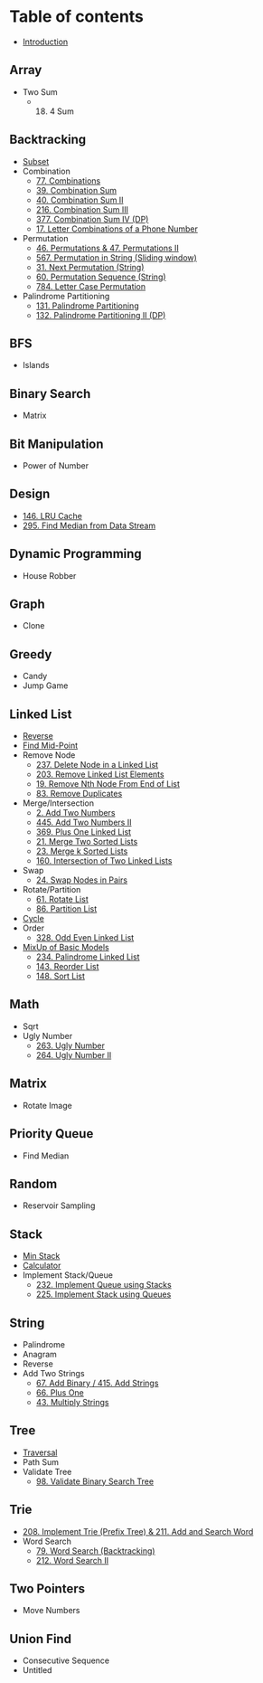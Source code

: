# Table of contents

* [Introduction](README.md)

## Array

* Two Sum
  * 18. 4 Sum

## Backtracking

* [Subset](backtracking/subset.md)
* Combination
  * [77. Combinations](backtracking/combination/77.-combinations.md)
  * [39. Combination Sum](backtracking/combination/39.-combination-sum-and-40.-combination-sum-ii.md)
  * [40. Combination Sum II](backtracking/combination/40.-combination-sum-ii.md)
  * [216. Combination Sum III](backtracking/combination/216.-combination-sum-iii.md)
  * [377. Combination Sum IV \(DP\)](backtracking/combination/377.-combination-sum-iv-dp.md)
  * [17. Letter Combinations of a Phone Number](backtracking/combination/17.-letter-combinations-of-a-phone-number.md)
* Permutation
  * [46. Permutations & 47. Permutations II](backtracking/permutation/46.-permutations-and-47.-permutations-ii.md)
  * [567. Permutation in String \(Sliding window\)](backtracking/permutation/567.-permutation-in-string.md)
  * [31. Next Permutation \(String\)](backtracking/permutation/31.-next-permutation-string.md)
  * [60. Permutation Sequence \(String\)](backtracking/permutation/60.-permutation-sequence.md)
  * [784. Letter Case Permutation](backtracking/permutation/784.-letter-case-permutation.md)
* Palindrome Partitioning
  * [​131. Palindrome Partitioning](backtracking/palindrome-partitioning/131.-palindrome-partitioning.md)
  * [132. Palindrome Partitioning II \(DP\)](backtracking/palindrome-partitioning/132.-palindrome-partitioning-ii-dp.md)

## BFS

* Islands

## Binary Search

* Matrix

## Bit Manipulation

* Power of Number

## Design

* [146. LRU Cache](data-structure-design/146.-lru-cache.md)
* [295. Find Median from Data Stream](data-structure-design/295.-find-median-from-data-stream.md)

## Dynamic Programming

* House Robber

## Graph

* Clone

## Greedy

* Candy
* Jump Game

## Linked List

* [Reverse](linked-list/reverse.md)
* [Find Mid-Point](linked-list/find-mid-point.md)
* Remove Node
  * [237. Delete Node in a Linked List](linked-list/remove-node/237.-delete-node-in-a-linked-list.md)
  * [203. Remove Linked List Elements](linked-list/remove-node/203.-remove-linked-list-elements.md)
  * [19. Remove Nth Node From End of List](linked-list/remove-node/19.-remove-nth-node-from-end-of-list.md)
  * [83. Remove Duplicates](linked-list/remove-node/83.-remove-duplicates.md)
* Merge/Intersection
  * [2. Add Two Numbers](linked-list/merge-intersection/2.-add-two-numbers.md)
  * [445. Add Two Numbers II](linked-list/merge-intersection/445.-add-two-numbers-ii.md)
  * [369. Plus One Linked List](linked-list/merge-intersection/369.-plus-one-linked-list.md)
  * [21. Merge Two Sorted Lists](linked-list/merge-intersection/21.-merge-two-sorted-lists.md)
  * [23. Merge k Sorted Lists](linked-list/merge-intersection/23.-merge-k-sorted-lists.md)
  * [160. Intersection of Two Linked Lists](linked-list/merge-intersection/160.-intersection-of-two-linked-lists.md)
* Swap
  * [24. Swap Nodes in Pairs](linked-list/swap/24.-swap-nodes-in-pairs.md)
* Rotate/Partition
  * [61. Rotate List](linked-list/rotate-partition/61.-rotate-list.md)
  * [86. Partition List](linked-list/rotate-partition/86.-partition-list.md)
* [Cycle](linked-list/cycle.md)
* Order
  * [328. Odd Even Linked List](linked-list/order/328.-odd-even-linked-list.md)
* [MixUp of Basic Models](linked-list/mixup-of-basic-models/README.md)
  * [234. Palindrome Linked List](linked-list/mixup-of-basic-models/234.-palindrome-linked-list.md)
  * [143. Reorder List](linked-list/mixup-of-basic-models/143.-reorder-list.md)
  * [148. Sort List](linked-list/mixup-of-basic-models/148.-sort-list.md)

## Math

* Sqrt
* Ugly Number
  * [263. Ugly Number](math/ugly-number/263.-ugly-number.md)
  * [264. Ugly Number II](math/ugly-number/untitled.md)

## Matrix

* Rotate Image

## Priority Queue

* Find Median

## Random

* Reservoir Sampling

## Stack

* [Min Stack](stack/min-stack.md)
* [Calculator](stack/calculator.md)
* Implement Stack/Queue
  * [232. Implement Queue using Stacks](stack/implement-stack-queue/232.-implement-queue-using-stacks.md)
  * [225. Implement Stack using Queues](stack/implement-stack-queue/untitled.md)

## String

* Palindrome
* Anagram
* Reverse
* Add Two Strings
  * [67. Add Binary / 415. Add Strings](string/add-two-strings/67.-add-binary-415.-add-strings.md)
  * [66. Plus One](string/add-two-strings/66.-plus-one.md)
  * [43. Multiply Strings](string/add-two-strings/43.-multiply-strings.md)

## Tree

* [Traversal](tree/traversal.md)
* Path Sum
* Validate Tree
  * [98. Validate Binary Search Tree](tree/validate-tree/98.-validate-binary-search-tree.md)

## Trie

* [208. Implement Trie \(Prefix Tree\) & 211. Add and Search Word](trie/208.-implement-trie-prefix-tree.md)
* Word Search
  * [79. Word Search \(Backtracking\)](trie/word-search/79.-word-search-backtracking.md)
  * [212. Word Search II](trie/word-search/212.-word-search-ii.md)

## Two Pointers

* Move Numbers

## Union Find

* Consecutive Sequence
* Untitled

